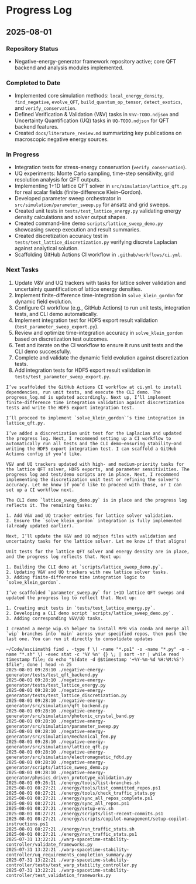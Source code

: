 # Progress Log

## 2025-08-01

### Repository Status
- Negative-energy-generator framework repository active; core QFT backend and analysis modules implemented.

### Completed to Date
- Implemented core simulation methods: `local_energy_density`, `find_negative`, `evolve_QFT`, `build_quantum_op_tensor`, `detect_exotics`, and `verify_conservation`.
- Defined Verification & Validation (V&V) tasks in `VnV-TODO.ndjson` and Uncertainty Quantification (UQ) tasks in `UQ-TODO.ndjson` for QFT backend features.
- Created `docs/literature_review.md` summarizing key publications on macroscopic negative energy sources.

### In Progress
- Integration tests for stress-energy conservation (`verify_conservation`).
- UQ experiments: Monte Carlo sampling, time-step sensitivity, grid resolution analysis for QFT outputs.
- Implementing 1+1D lattice QFT solver in `src/simulation/lattice_qft.py` for real scalar fields (finite-difference Klein–Gordon).
- Developed parameter sweep orchestrator in `src/simulation/parameter_sweep.py` for ansatz and grid sweeps.
- Created unit tests in `tests/test_lattice_energy.py` validating energy density calculations and solver output shapes.
- Created command-line demo `scripts/lattice_sweep_demo.py` showcasing sweep execution and result summaries.
- Created discretization accuracy test in `tests/test_lattice_discretization.py` verifying discrete Laplacian against analytical solution.
- Scaffolding GitHub Actions CI workflow in `.github/workflows/ci.yml`.

### Next Tasks
1. Update V&V and UQ trackers with tasks for lattice solver validation and uncertainty quantification of lattice energy densities.
2. Implement finite-difference time-integration in `solve_klein_gordon` for dynamic field evolution.
3. Configure CI workflow (e.g., GitHub Actions) to run unit tests, integration tests, and CLI demo automatically.
4. Implement integration test for HDF5 export result validation (`test_parameter_sweep_export.py`).
5. Review and optimize time-integration accuracy in `solve_klein_gordon` based on discretization test outcomes.
6. Test and iterate on the CI workflow to ensure it runs unit tests and the CLI demo successfully.
7. Complete and validate the dynamic field evolution against discretization tests.
8. Add integration tests for HDF5 export result validation in `tests/test_parameter_sweep_export.py`.

```latest-progress
I’ve scaffolded the GitHub Actions CI workflow at ci.yml to install dependencies, run unit tests, and execute the CLI demo. The progress_log.md is updated accordingly. Next up, I’ll implement finite-difference time integration validation against discretization tests and write the HDF5 export integration test.
```
```progress
I’ll proceed to implement `solve_klein_gordon`’s time integration in lattice_qft.py. 
```
```progress
I’ve added a discretization unit test for the Laplacian and updated the progress log. Next, I recommend setting up a CI workflow to automatically run all tests and the CLI demo—ensuring stability—and writing the HDF5 export integration test. I can scaffold a GitHub Actions config if you’d like.
```
```progress
V&V and UQ trackers updated with high- and medium-priority tasks for the lattice QFT solver, HDF5 exports, and parameter sensitivities. The progress log and test/demo scripts are in place. Next, I recommend implementing the discretization unit test or refining the solver's accuracy. Let me know if you’d like to proceed with those, or I can set up a CI workflow next.
```
```progress
The CLI demo `lattice_sweep_demo.py` is in place and the progress log reflects it. The remaining tasks:

1. Add V&V and UQ tracker entries for lattice solver validation.
2. Ensure the `solve_klein_gordon` integration is fully implemented (already updated earlier).

Next, I’ll update the V&V and UQ ndjson files with validation and uncertainty tasks for the lattice solver. Let me know if that aligns!
```
```progress
Unit tests for the lattice QFT solver and energy density are in place, and the progress log reflects that. Next up:

1. Building the CLI demo at `scripts/lattice_sweep_demo.py`.
2. Updating V&V and UQ trackers with new lattice solver tasks.
3. Adding finite-difference time integration logic to `solve_klein_gordon`.
```
```progress
I’ve scaffolded `parameter_sweep.py` for 1+1D lattice QFT sweeps and updated the progress log to reflect that. Next up:

1. Creating unit tests in `tests/test_lattice_energy.py`.
2. Developing a CLI demo script `scripts/lattice_sweep_demo.py`.
3. Adding corresponding V&V/UQ tasks.
```
```oldest-progress
I created a merge_wip.sh helper to install MPB via conda and merge all `wip` branches into `main` across your specified repos, then push the last one. You can run it directly to consolidate updates
```

```file-history
~/Code/asciimath$ find . -type f \( -name "*.ps1" -o -name "*.py" -o -name "*.sh" \) -exec stat -c '%Y %n' {} \; | sort -nr | while read timestamp file; do echo "$(date -d @$timestamp '+%Y-%m-%d %H:%M:%S') $file"; done | head -n 25
2025-08-01 09:28:10 ./negative-energy-generator/tests/test_qft_backend.py
2025-08-01 09:28:10 ./negative-energy-generator/tests/test_lattice_energy.py
2025-08-01 09:28:10 ./negative-energy-generator/tests/test_lattice_discretization.py
2025-08-01 09:28:10 ./negative-energy-generator/src/simulation/qft_backend.py
2025-08-01 09:28:10 ./negative-energy-generator/src/simulation/photonic_crystal_band.py
2025-08-01 09:28:10 ./negative-energy-generator/src/simulation/parameter_sweep.py
2025-08-01 09:28:10 ./negative-energy-generator/src/simulation/mechanical_fem.py
2025-08-01 09:28:10 ./negative-energy-generator/src/simulation/lattice_qft.py
2025-08-01 09:28:10 ./negative-energy-generator/src/simulation/electromagnetic_fdtd.py
2025-08-01 09:28:10 ./negative-energy-generator/scripts/lattice_sweep_demo.py
2025-08-01 09:28:10 ./negative-energy-generator/physics_driven_prototype_validation.py
2025-08-01 09:26:11 ./energy/tools/list-branches.sh
2025-08-01 08:27:21 ./energy/tools/list_committed_repos.ps1
2025-08-01 08:27:21 ./energy/tools/check_traffic_stats.py
2025-08-01 08:27:21 ./energy/sync_all_repos_complete.ps1
2025-08-01 08:27:21 ./energy/sync_all_repos.ps1
2025-08-01 08:27:21 ./energy/setup-env.sh
2025-08-01 08:27:21 ./energy/scripts/list-recent-commits.ps1
2025-08-01 08:27:21 ./energy/scripts/copilot-management/setup-copilot-instructions.ps1
2025-08-01 08:27:21 ./energy/run_traffic_stats.sh
2025-08-01 08:27:21 ./energy/run_traffic_stats.ps1
2025-07-31 13:22:21 ./warp-spacetime-stability-controller/validate_frameworks.py
2025-07-31 13:22:21 ./warp-spacetime-stability-controller/uq_requirements_completion_summary.py
2025-07-31 13:22:21 ./warp-spacetime-stability-controller/tests/test_warp_stability_controller.py
2025-07-31 13:22:21 ./warp-spacetime-stability-controller/test_validation_frameworks.py
```